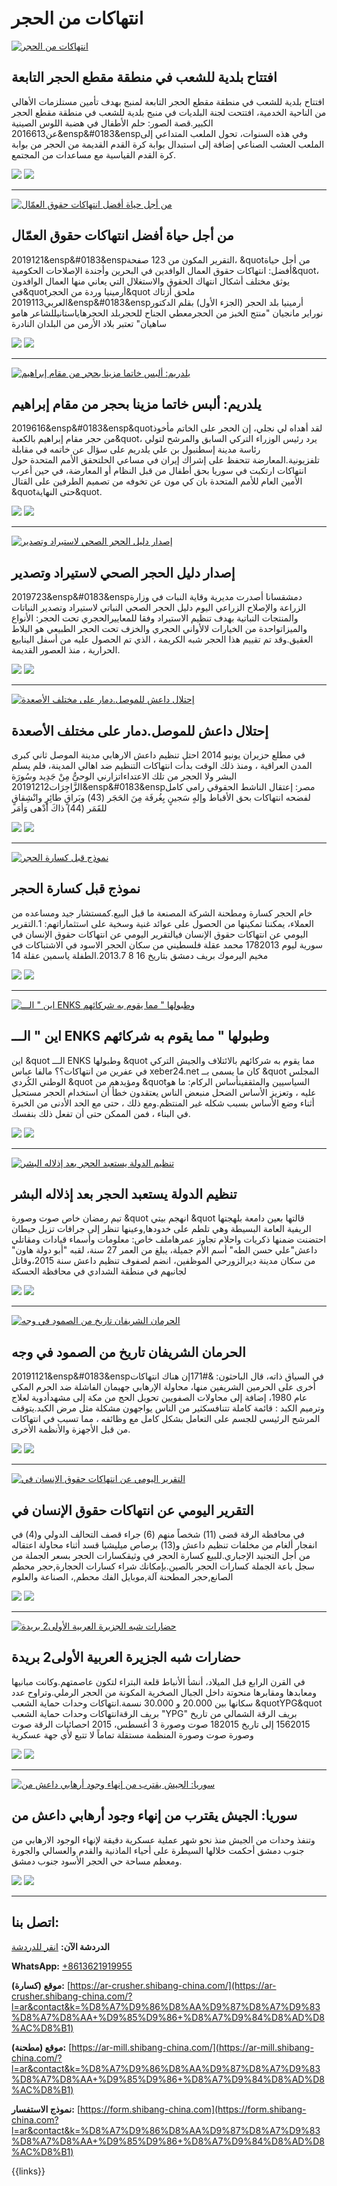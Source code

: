 # انتهاكات من الحجر

<a href="https://swt.shibang-china.com/?n=lxq&l=ar&img&k=%D8%A7%D9%86%D8%AA%D9%87%D8%A7%D9%83%D8%A7%D8%AA+%D9%85%D9%86+%D8%A7%D9%84%D8%AD%D8%AC%D8%B1" target="_blank">![انتهاكات من الحجر](http://static.shibang-china.com/all-800x300/1476.jpg)</a>

## افتتاح بلدية للشعب في منطقة مقطع الحجر التابعة
افتتاح بلدية للشعب في منطقة مقطع الحجر التابعة لمنبج بهدف تأمين مستلزمات الأهالي من الناحية الخدمية، افتتحت لجنة البلديات في منبج بلدية للشعب في منطقة مقطع الحجر الكبير.قصة الصور: حلم الأطفال في هضبة اللوس الصينية عن2016613&ensp&#0183&enspوفي هذه السنوات، تحول الملعب المتداعي إلى الملعب العشب الصناعي إضافة إلى استبدال بوابة كرة القدم القديمة من الحجر من بوابة كرة القدم القياسية مع مساعدات من المجتمع.


<a href="https://whatsapp.shibangsoft.com/WhatsApp.php" target="_blank" title="WhatsApp">![](http://static.shibang-china.com/icon/whatsapp.png)</a> <a href="https://swt.shibang-china.com/?n=lxq&l=ar&icon&k=%D8%A7%D9%86%D8%AA%D9%87%D8%A7%D9%83%D8%A7%D8%AA+%D9%85%D9%86+%D8%A7%D9%84%D8%AD%D8%AC%D8%B1" target="_blank">![](http://static.shibang-china.com/icon/chat-ar.png)</a>

---

<a href="https://swt.shibang-china.com/?n=lxq&l=ar&img&k=%D8%A7%D9%86%D8%AA%D9%87%D8%A7%D9%83%D8%A7%D8%AA+%D9%85%D9%86+%D8%A7%D9%84%D8%AD%D8%AC%D8%B1" target="_blank">![من أجل حياة أفضل انتهاكات حقوق العمّال](http://static.shibang-china.com/all-800x300/1502.jpg)</a>

## من أجل حياة أفضل انتهاكات حقوق العمّال
2019121&ensp&#0183&enspالتقرير المكون من 123 صفحة، &quotمن أجل حياة أفضل: انتهاكات حقوق العمال الوافدين في البحرين وأجندة الإصلاحات الحكومية&quot، يوثق مختلف أشكال انتهاك الحقوق والاستغلال التي يعاني منها العمال الوافدون في&quotأرمينيا وردة من الحجر&quot ملحق أزتاك العربي2019113&ensp&#0183&enspأرمينيا بلد الحجر (الجزء الأول) بقلم الدكتور نوراير مانجيان "منتج الخبز من الحجرمعطي الجناح للحجربلد الحجرهاياستانيللشاعر هامو ساهيان" تعتبر بلاد الأرمن من البلدان النادرة


<a href="https://whatsapp.shibangsoft.com/WhatsApp.php" target="_blank" title="WhatsApp">![](http://static.shibang-china.com/icon/whatsapp.png)</a> <a href="https://swt.shibang-china.com/?n=lxq&l=ar&icon&k=%D8%A7%D9%86%D8%AA%D9%87%D8%A7%D9%83%D8%A7%D8%AA+%D9%85%D9%86+%D8%A7%D9%84%D8%AD%D8%AC%D8%B1" target="_blank">![](http://static.shibang-china.com/icon/chat-ar.png)</a>

---

<a href="https://swt.shibang-china.com/?n=lxq&l=ar&img&k=%D8%A7%D9%86%D8%AA%D9%87%D8%A7%D9%83%D8%A7%D8%AA+%D9%85%D9%86+%D8%A7%D9%84%D8%AD%D8%AC%D8%B1" target="_blank">![يلدريم: ألبس خاتما مزينا بحجر من مقام إبراهيم](http://static.shibang-china.com/all-800x300/96.jpg)</a>

## يلدريم: ألبس خاتما مزينا بحجر من مقام إبراهيم
2019616&ensp&#0183&ensp&quotلقد أهداه لي نجلي، إن الحجر على الخاتم مأخوذ من حجر مقام إبراهيم بالكعبة&quot، يرد رئيس الوزراء التركي السابق والمرشح لتولي رئاسة مدينة إسطنبول بن علي يلدريم على سؤال عن خاتمه في مقابلة تلفزيونية.المعارضة تتحفظ على إشراك إيران في مساعي الحلتحقق الأمم المتحدة حول انتهاكات ارتكبت في سوريا بحق أطفال من قبل النظام أو المعارضة، في حين أعرب الأمين العام للأمم المتحدة بان كي مون عن تخوفه من تصميم الطرفين على القتال &quotحتى النهاية&quot.


<a href="https://whatsapp.shibangsoft.com/WhatsApp.php" target="_blank" title="WhatsApp">![](http://static.shibang-china.com/icon/whatsapp.png)</a> <a href="https://swt.shibang-china.com/?n=lxq&l=ar&icon&k=%D8%A7%D9%86%D8%AA%D9%87%D8%A7%D9%83%D8%A7%D8%AA+%D9%85%D9%86+%D8%A7%D9%84%D8%AD%D8%AC%D8%B1" target="_blank">![](http://static.shibang-china.com/icon/chat-ar.png)</a>

---

<a href="https://swt.shibang-china.com/?n=lxq&l=ar&img&k=%D8%A7%D9%86%D8%AA%D9%87%D8%A7%D9%83%D8%A7%D8%AA+%D9%85%D9%86+%D8%A7%D9%84%D8%AD%D8%AC%D8%B1" target="_blank">![إصدار دليل الحجر الصحي لاستيراد وتصدير](http://static.shibang-china.com/all-800x300/1446.jpg)</a>

## إصدار دليل الحجر الصحي لاستيراد وتصدير
2019723&ensp&#0183&enspدمشقسانا أصدرت مديرية وقاية النبات في وزارة الزراعة والإصلاح الزراعي اليوم دليل الحجر الصحي النباتي لاستيراد وتصدير النباتات والمنتجات النباتية بهدف تنظيم الاستيراد وفقا للمعاييرالحجري تحت الحجر: الأنواع والميزاتواحدة من الخيارات لالأواني الحجري والخزف تحت الحجر الطبيعي هو البلاط العقيق.وقد تم تقييم هذا الحجر شبه الكريمة ، الذي تم الحصول عليه من أسفل الينابيع الحرارية ، منذ العصور القديمة.


<a href="https://whatsapp.shibangsoft.com/WhatsApp.php" target="_blank" title="WhatsApp">![](http://static.shibang-china.com/icon/whatsapp.png)</a> <a href="https://swt.shibang-china.com/?n=lxq&l=ar&icon&k=%D8%A7%D9%86%D8%AA%D9%87%D8%A7%D9%83%D8%A7%D8%AA+%D9%85%D9%86+%D8%A7%D9%84%D8%AD%D8%AC%D8%B1" target="_blank">![](http://static.shibang-china.com/icon/chat-ar.png)</a>

---

<a href="https://swt.shibang-china.com/?n=lxq&l=ar&img&k=%D8%A7%D9%86%D8%AA%D9%87%D8%A7%D9%83%D8%A7%D8%AA+%D9%85%D9%86+%D8%A7%D9%84%D8%AD%D8%AC%D8%B1" target="_blank">![إحتلال داعش للموصل.دمار على مختلف الأصعدة](http://static.shibang-china.com/all-800x300/1260.jpg)</a>

## إحتلال داعش للموصل.دمار على مختلف الأصعدة
في مطلع حزيران يونيو 2014 احتل تنظيم داعش الارهابي مدينة الموصل ثاني كبرى المدن العراقية ، ومنذ ذلك الوقت بدأت انتهاكات التنظيم ضد اهالي المدينة، فلم يسلم البشر ولا الحجر من تلك الاعتداءاتزارني الوحىُّ مِنْ جَدِيد وسُورَة الزَّاجِرَات20191212&ensp&#0183&enspمصر: إعتقال الناشط الحقوقي رامي كامل لفضحه انتهاكات بحق الأقباط وإلهٍ سَجينٍ بِغُرفَة مِنَ الحَجَر (43) وبَراقٍ طائِرٍ وانْشِقاقٍ للقَمَر (44) ذاكَ أدْهى وَأمَر


<a href="https://whatsapp.shibangsoft.com/WhatsApp.php" target="_blank" title="WhatsApp">![](http://static.shibang-china.com/icon/whatsapp.png)</a> <a href="https://swt.shibang-china.com/?n=lxq&l=ar&icon&k=%D8%A7%D9%86%D8%AA%D9%87%D8%A7%D9%83%D8%A7%D8%AA+%D9%85%D9%86+%D8%A7%D9%84%D8%AD%D8%AC%D8%B1" target="_blank">![](http://static.shibang-china.com/icon/chat-ar.png)</a>

---

<a href="https://swt.shibang-china.com/?n=lxq&l=ar&img&k=%D8%A7%D9%86%D8%AA%D9%87%D8%A7%D9%83%D8%A7%D8%AA+%D9%85%D9%86+%D8%A7%D9%84%D8%AD%D8%AC%D8%B1" target="_blank">![نموذج قبل كسارة الحجر](http://static.shibang-china.com/all-800x300/1523.jpg)</a>

## نموذج قبل كسارة الحجر
خام الحجر كسارة ومطحنة الشركة المصنعة ما قبل البيع.كمستشار جيد ومساعده من العملاء، يمكننا تمكينها من الحصول على عوائد غنية وسخية على استثماراتهم: 1.التقرير اليومي عن انتهاكات حقوق الإنسان فيالتقرير اليومي عن انتهاكات حقوق الإنسان في سورية ليوم 1782013 محمد عقلة فلسطيني من سكان الحجر الاسود في الاشتباكات في مخيم اليرموك بريف دمشق بتاريخ 16 8 2013.7.الطفلة ياسمين عقلة 14


<a href="https://whatsapp.shibangsoft.com/WhatsApp.php" target="_blank" title="WhatsApp">![](http://static.shibang-china.com/icon/whatsapp.png)</a> <a href="https://swt.shibang-china.com/?n=lxq&l=ar&icon&k=%D8%A7%D9%86%D8%AA%D9%87%D8%A7%D9%83%D8%A7%D8%AA+%D9%85%D9%86+%D8%A7%D9%84%D8%AD%D8%AC%D8%B1" target="_blank">![](http://static.shibang-china.com/icon/chat-ar.png)</a>

---

<a href="https://swt.shibang-china.com/?n=lxq&l=ar&img&k=%D8%A7%D9%86%D8%AA%D9%87%D8%A7%D9%83%D8%A7%D8%AA+%D9%85%D9%86+%D8%A7%D9%84%D8%AD%D8%AC%D8%B1" target="_blank">![اين " الـــ ENKS وطبولها " مما يقوم به شركائهم](http://static.shibang-china.com/all-800x300/936.jpg)</a>

## اين " الـــ ENKS وطبولها " مما يقوم به شركائهم
اين &quot الـــ ENKS وطبولها &quot مما يقوم به شركائهم بالائتلاف والجيش التركي في عفرين من انتهاكات؟؟ مالفا عباس xeber24.net كان ما يسمى بــ &quot المجلس الوطني الكُردي &quot ومؤيدهم من &quotالسياسيين والمثقفينأساس الركام: ما هو عليه ، وتعزيز الأساس الضحل منبعض الناس يعتقدون خطأ أن استخدام الحجر مستحيل أثناء وضع الأساس بسبب شكله غير المنتظم.ومع ذلك ، حتى مع الحد الأدنى من الخبرة في البناء ، فمن الممكن حتى أن تفعل ذلك بنفسك.


<a href="https://whatsapp.shibangsoft.com/WhatsApp.php" target="_blank" title="WhatsApp">![](http://static.shibang-china.com/icon/whatsapp.png)</a> <a href="https://swt.shibang-china.com/?n=lxq&l=ar&icon&k=%D8%A7%D9%86%D8%AA%D9%87%D8%A7%D9%83%D8%A7%D8%AA+%D9%85%D9%86+%D8%A7%D9%84%D8%AD%D8%AC%D8%B1" target="_blank">![](http://static.shibang-china.com/icon/chat-ar.png)</a>

---

<a href="https://swt.shibang-china.com/?n=lxq&l=ar&img&k=%D8%A7%D9%86%D8%AA%D9%87%D8%A7%D9%83%D8%A7%D8%AA+%D9%85%D9%86+%D8%A7%D9%84%D8%AD%D8%AC%D8%B1" target="_blank">![تنظيم الدولة يستعبد الحجر بعد إذلاله البشر](http://static.shibang-china.com/all-800x300/459.jpg)</a>

## تنظيم الدولة يستعبد الحجر بعد إذلاله البشر
تيم رمضان خاص صوت وصورة &quot انهجم بيتي &quot قالتها بعين دامعة بلهجتها الريفية العامة البسيطة وهي تلطم على خدودها,وعينها تنظر إلى جرافات تزيل حيطان احتضنت ضمنها ذكريات واحلام تجاوز عمرهاملف خاص: معلومات وأسماء قيادات ومقاتلي داعش"علي حسن الطه" أسم الأم جميلة، يبلغ من العمر 27 سنة، لقبه "أبو دولة هاون" من سكان مدينة ديرالزورحي الموظفين، انضم لصفوف تنظيم داعش سنة 2015،وقاتل لجانبهم في منطقة الشدادي في محافظة الحسكة


<a href="https://whatsapp.shibangsoft.com/WhatsApp.php" target="_blank" title="WhatsApp">![](http://static.shibang-china.com/icon/whatsapp.png)</a> <a href="https://swt.shibang-china.com/?n=lxq&l=ar&icon&k=%D8%A7%D9%86%D8%AA%D9%87%D8%A7%D9%83%D8%A7%D8%AA+%D9%85%D9%86+%D8%A7%D9%84%D8%AD%D8%AC%D8%B1" target="_blank">![](http://static.shibang-china.com/icon/chat-ar.png)</a>

---

<a href="https://swt.shibang-china.com/?n=lxq&l=ar&img&k=%D8%A7%D9%86%D8%AA%D9%87%D8%A7%D9%83%D8%A7%D8%AA+%D9%85%D9%86+%D8%A7%D9%84%D8%AD%D8%AC%D8%B1" target="_blank">![الحرمان الشريفان تاريخ من الصمود في وجه](http://static.shibang-china.com/all-800x300/161.jpg)</a>

## الحرمان الشريفان تاريخ من الصمود في وجه
20191121&ensp&#0183&enspفي السياق ذاته، قال الباحثون: &#171إن هناك انتهاكات أخرى على الحرمين الشريفين منها، محاولة الإرهابي جهيمان الفاشلة ضد الحرم المكي عام 1980، إضافة إلى محاولات الصفويين تحويل الحج من مكة إلى مشهدأدوية لعلاج وترميم الكبد : قائمة كاملة تتنافسكثير من الناس يواجهون مشكلة مثل مرض الكبد.يتوقف المرشح الرئيسي للجسم على التعامل بشكل كامل مع وظائفه ، مما تسبب في انتهاكات من قبل الأجهزة والأنظمة الأخرى.


<a href="https://whatsapp.shibangsoft.com/WhatsApp.php" target="_blank" title="WhatsApp">![](http://static.shibang-china.com/icon/whatsapp.png)</a> <a href="https://swt.shibang-china.com/?n=lxq&l=ar&icon&k=%D8%A7%D9%86%D8%AA%D9%87%D8%A7%D9%83%D8%A7%D8%AA+%D9%85%D9%86+%D8%A7%D9%84%D8%AD%D8%AC%D8%B1" target="_blank">![](http://static.shibang-china.com/icon/chat-ar.png)</a>

---

<a href="https://swt.shibang-china.com/?n=lxq&l=ar&img&k=%D8%A7%D9%86%D8%AA%D9%87%D8%A7%D9%83%D8%A7%D8%AA+%D9%85%D9%86+%D8%A7%D9%84%D8%AD%D8%AC%D8%B1" target="_blank">![التقرير اليومي عن انتهاكات حقوق الإنسان في](http://static.shibang-china.com/all-800x300/409.jpg)</a>

## التقرير اليومي عن انتهاكات حقوق الإنسان في
في محافظة الرقة قضى (11) شخصاً منهم (6) جراء قصف التحالف الدولي و(4) في انفجار ألغام من مخلفات تنظيم داعش و(13) برصاص ميليشيا قسد أثناء محاولة اعتقاله من أجل التجنيد الإجباري.للبيع كسارة الحجر في وثيقكسارات الحجر بسعر الجملة من سجل باعة الجملة كسارات الحجر بالصين.بإمكانك شراء كسارات الحجارة,حجر محطم الصانع,حجر المطحنة آلة,موبايل الفك محطم,، الصناعة والعلوم


<a href="https://whatsapp.shibangsoft.com/WhatsApp.php" target="_blank" title="WhatsApp">![](http://static.shibang-china.com/icon/whatsapp.png)</a> <a href="https://swt.shibang-china.com/?n=lxq&l=ar&icon&k=%D8%A7%D9%86%D8%AA%D9%87%D8%A7%D9%83%D8%A7%D8%AA+%D9%85%D9%86+%D8%A7%D9%84%D8%AD%D8%AC%D8%B1" target="_blank">![](http://static.shibang-china.com/icon/chat-ar.png)</a>

---

<a href="https://swt.shibang-china.com/?n=lxq&l=ar&img&k=%D8%A7%D9%86%D8%AA%D9%87%D8%A7%D9%83%D8%A7%D8%AA+%D9%85%D9%86+%D8%A7%D9%84%D8%AD%D8%AC%D8%B1" target="_blank">![حضارات شبه الجزيرة العربية الأولى2 بريدة](http://static.shibang-china.com/all-800x300/235.jpg)</a>

## حضارات شبه الجزيرة العربية الأولى2 بريدة
في القرن الرابع قبل الميلاد، أنشأ الأنباط قلعة البتراء لتكون عاصمتهم.وكانت مبانيها ومعابدها ومقابرها منحوتة داخل الجبال الصخرية المكونة من الحجر الرملي.وتراوح عدد سكانها بين 20.000 و 30.000 نسمة.انتهاكات وحدات حماية الشعب &quotYPG&quot بريف الرقةانتهاكات وحدات حماية الشعب "YPG" بريف الرقة الشمالي من تاريخ 1562015 إلى تاريخ 182015 صوت وصورة 3 أغسطس، 2015 احصائيات الرقة صوت وصورة صوت وصورة المنظمة مستقلة تماماً لا تتبع لأي جهة عسكرية


<a href="https://whatsapp.shibangsoft.com/WhatsApp.php" target="_blank" title="WhatsApp">![](http://static.shibang-china.com/icon/whatsapp.png)</a> <a href="https://swt.shibang-china.com/?n=lxq&l=ar&icon&k=%D8%A7%D9%86%D8%AA%D9%87%D8%A7%D9%83%D8%A7%D8%AA+%D9%85%D9%86+%D8%A7%D9%84%D8%AD%D8%AC%D8%B1" target="_blank">![](http://static.shibang-china.com/icon/chat-ar.png)</a>

---

<a href="https://swt.shibang-china.com/?n=lxq&l=ar&img&k=%D8%A7%D9%86%D8%AA%D9%87%D8%A7%D9%83%D8%A7%D8%AA+%D9%85%D9%86+%D8%A7%D9%84%D8%AD%D8%AC%D8%B1" target="_blank">![سوريا: الجيش يقترب من إنهاء وجود أرهابي داعش من](http://static.shibang-china.com/all-800x300/1190.jpg)</a>

## سوريا: الجيش يقترب من إنهاء وجود أرهابي داعش من
وتنفذ وحدات من الجيش منذ نحو شهر عملية عسكرية دقيقة لإنهاء الوجود الارهابي من جنوب دمشق أحكمت خلالها السيطرة على أحياء الماذنية والقدم والعسالي والجورة ومعظم مساحة حي الحجر الأسود جنوب دمشق.

<a href="https://whatsapp.shibangsoft.com/WhatsApp.php" target="_blank" title="WhatsApp">![](http://static.shibang-china.com/icon/whatsapp.png)</a> <a href="https://swt.shibang-china.com/?l=ar&icon&k=%D8%A7%D9%86%D8%AA%D9%87%D8%A7%D9%83%D8%A7%D8%AA+%D9%85%D9%86+%D8%A7%D9%84%D8%AD%D8%AC%D8%B1" target="_blank">![](http://static.shibang-china.com/icon/chat-ar.png)</a>

---
## اتصل بنا:

**الدردشة الآن:** [انقر للدردشة](https://swt.shibang-china.com?l=ar&contact&k=%D8%A7%D9%86%D8%AA%D9%87%D8%A7%D9%83%D8%A7%D8%AA+%D9%85%D9%86+%D8%A7%D9%84%D8%AD%D8%AC%D8%B1)

**WhatsApp:**  [+8613621919955](https://whatsapp.shibangsoft.com/WhatsApp.php)

**موقع (كسارة):** [https://ar-crusher.shibang-china.com/](https://ar-crusher.shibang-china.com/?l=ar&contact&k=%D8%A7%D9%86%D8%AA%D9%87%D8%A7%D9%83%D8%A7%D8%AA+%D9%85%D9%86+%D8%A7%D9%84%D8%AD%D8%AC%D8%B1)

**موقع (مطحنة):** [https://ar-mill.shibang-china.com/](https://ar-mill.shibang-china.com/?l=ar&contact&k=%D8%A7%D9%86%D8%AA%D9%87%D8%A7%D9%83%D8%A7%D8%AA+%D9%85%D9%86+%D8%A7%D9%84%D8%AD%D8%AC%D8%B1)

**نموذج الاستفسار:** [https://form.shibang-china.com](https://form.shibang-china.com?l=ar&contact&k=%D8%A7%D9%86%D8%AA%D9%87%D8%A7%D9%83%D8%A7%D8%AA+%D9%85%D9%86+%D8%A7%D9%84%D8%AD%D8%AC%D8%B1)

{{links}}